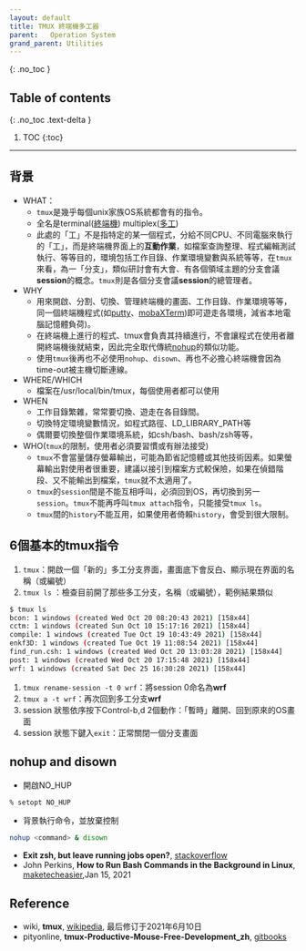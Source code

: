 ```yaml
---
layout: default
title: TMUX 終端機多工器
parent:   Operation System
grand_parent: Utilities
---
```


{: .no_toc }

## Table of contents
{: .no_toc .text-delta }

1. TOC
{:toc}

---

## 背景
- WHAT：
  - `tmux`是幾乎每個unix家族OS系統都會有的指令。
  - 全名是terminal([終端機](https://zh.wikipedia.org/wiki/%E7%B5%82%E7%AB%AF)) multiplex([多工](https://en.wikipedia.org/wiki/Multiplex))
  - 此處的「工」不是指特定的某一個程式，分給不同CPU、不同電腦來執行的「工」，而是終端機界面上的**互動作業**，如檔案查詢整理、程式編輯測試執行、等等目的，環境包括工作目錄、作業環境變數與系統等等，在`tmux`來看，為一「分支」，類似研討會有大會、有各個領域主題的分支會議**session**的概念。`tmux`則是各個分支會議**session**的總管理者。
- WHY
  - 用來開啟、分割、切換、管理終端機的畫面、工作目錄、作業環境等等，同一個終端機程式(如[putty](https://zh.wikipedia.org/wiki/PuTTY)、[mobaXTerm](https://ithelp.ithome.com.tw/articles/10220846))即可遊走各環境，減省本地電腦記憶體負荷)。
  - 在終端機上進行的程式、tmux會負責其持續進行，不會讓程式在使用者離開終端機後就結束，因此完全取代傳統[nohup](https://zh.wikipedia.org/wiki/Nohup)的類似功能。
  - 使用`tmux`後再也不必使用`nohup`、`disown`、再也不必擔心終端機會因為time-out被主機切斷連線。
- WHERE/WHICH
  - 檔案在/usr/local/bin/tmux，每個使用者都可以使用
- WHEN
  - 工作目錄繁雜，常常要切換、遊走在各目錄間。
  - 切換特定環境變數情況，如程式路徑、LD_LIBRARY_PATH等
  - 偶爾要切換整個作業環境系統，如csh/bash、bash/zsh等等，
- WHO(`tmux`的限制，使用者必須要習慣或有辦法接受)
  - `tmux`不會當量儲存螢幕輸出，可能為節省記憶體或其他技術因素。如果螢幕輸出對使用者很重要，建議以接引到檔案方式較保險，如果在偵錯階段、又不能輸出到檔案，`tmux`就不太適用了。
  - `tmux`的`session`間是不能互相呼叫，必須回到OS，再切換到另一`session`。`tmux`不能再呼叫`tmux attach`指令，只能接受`tmux ls`。
  - `tmux`間的`history`不能互用，如果使用者倚賴`history`，會受到很大限制。

## 6個基本的tmux指令
1. `tmux`：開啟一個「新的」多工分支界面，畫面底下會反白、顯示現在界面的名稱（或編號）
1. `tmux ls` ：檢查目前開了那些多工分支，名稱（或編號），範例結果類似
  ```bash
  $ tmux ls
  bcon: 1 windows (created Wed Oct 20 08:20:43 2021) [158x44]
  cctm: 1 windows (created Sun Oct 10 15:17:16 2021) [158x44]
  compile: 1 windows (created Tue Oct 19 10:43:49 2021) [158x44]
  enkf3D: 1 windows (created Tue Oct 19 11:08:54 2021) [158x44]
  find_run.csh: 1 windows (created Wed Oct 20 13:03:28 2021) [158x44]
  post: 1 windows (created Wed Oct 20 17:15:48 2021) [158x44]
  wrf: 1 windows (created Sat Dec 25 16:30:28 2021) [158x44]
  ```
1. `tmux rename-session -t 0 wrf`：將session 0命名為**wrf**
1. `tmux a -t wrf`：再次回到多工分支**wrf**
1. session 狀態依序按下Control-b,d 2個動作：「暫時」離開、回到原來的OS畫面
1. session 狀態下鍵入`exit`：正常關閉一個分支畫面

## nohup and disown
- 開啟NO_HUP

```bash
% setopt NO_HUP
```
- 背景執行命令，並放棄控制

```bash
nohup <command> & disown
```
- **Exit zsh, but leave running jobs open?**, [stackoverflow](https://stackoverflow.com/questions/19302913/exit-zsh-but-leave-running-jobs-open)
- John Perkins, **How to Run Bash Commands in the Background in Linux**, [maketecheasier](https://www.maketecheasier.com/run-bash-commands-background-linux/),Jan 15, 2021


## Reference
- wiki, **tmux**, [wikipedia](https://zh.wikipedia.org/wiki/Tmux), 最后修订于2021年6月10日
- pityonline, **tmux-Productive-Mouse-Free-Development_zh**, [gitbooks](https://aquaregia.gitbooks.io/tmux-productive-mouse-free-development_zh/content/index.html)